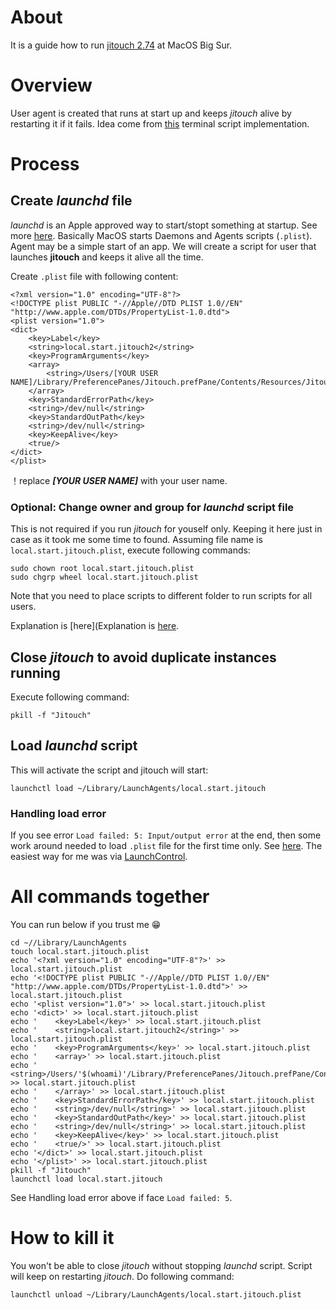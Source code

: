 # About
It is a guide how to run [jitouch 2.74](http://www.jitouch.com/) at MacOS Big Sur. 

# Overview
User agent is created that runs at start up and keeps _jitouch_ alive by restarting it if it fails. Idea come from [this](https://v2ex.com/t/661325) terminal script implementation.

# Process

## Create _launchd_ file
_launchd_ is an Apple approved way to start/stopt something at startup. See more [here](https://launchd.info/).
Basically MacOS starts Daemons and Agents scripts (`.plist`). Agent may be a simple start of an app. We will create a script for user that launches __jitouch__ and keeps it alive all the time. 

Create `.plist` file with following content:
```
<?xml version="1.0" encoding="UTF-8"?>
<!DOCTYPE plist PUBLIC "-//Apple//DTD PLIST 1.0//EN" "http://www.apple.com/DTDs/PropertyList-1.0.dtd">
<plist version="1.0">
<dict>
	<key>Label</key>
	<string>local.start.jitouch2</string>
	<key>ProgramArguments</key>
	<array>
		<string>/Users/[YOUR USER NAME]/Library/PreferencePanes/Jitouch.prefPane/Contents/Resources/Jitouch.app/Contents/MacOS/Jitouch</string>
	</array>
	<key>StandardErrorPath</key>
	<string>/dev/null</string>
	<key>StandardOutPath</key>
	<string>/dev/null</string>
    <key>KeepAlive</key>
    <true/>
</dict>
</plist>
```
！replace ___[YOUR USER NAME]___ with your user name. 

### Optional: Change owner and group for _launchd_ script file
This is not required if you run _jitouch_ for youself only. Keeping it here just in case as it took me some time to found. Assuming file name is `local.start.jitouch.plist`, execute following commands:

```
sudo chown root local.start.jitouch.plist
sudo chgrp wheel local.start.jitouch.plist
```

Note that you need to place scripts to different folder to run scripts for all users. 

Explanation is [here](Explanation is [here](https://stackoverflow.com/a/10508862/12488601).

## Close _jitouch_ to avoid duplicate instances running
Execute following command:
```
pkill -f "Jitouch"
```

## Load _launchd_ script
This will activate the script and jitouch will start:
```
launchctl load ~/Library/LaunchAgents/local.start.jitouch
```

### Handling load error
If you see error `Load failed: 5: Input/output error` at the end, then some work around needed to load `.plist` file for the first time only. See [here](https://www.reddit.com/r/MacOS/comments/kbko61/launchctl_broken/). The easiest way for me was via [LaunchControl](https://www.soma-zone.com/LaunchControl/).

# All commands together
You can run below if you trust me 😁

```
cd ~//Library/LaunchAgents
touch local.start.jitouch.plist
echo '<?xml version="1.0" encoding="UTF-8"?>' >> local.start.jitouch.plist
echo '<!DOCTYPE plist PUBLIC "-//Apple//DTD PLIST 1.0//EN" "http://www.apple.com/DTDs/PropertyList-1.0.dtd">' >> local.start.jitouch.plist
echo '<plist version="1.0">' >> local.start.jitouch.plist
echo '<dict>' >> local.start.jitouch.plist
echo '    <key>Label</key>' >> local.start.jitouch.plist
echo '    <string>local.start.jitouch2</string>' >> local.start.jitouch.plist
echo '    <key>ProgramArguments</key>' >> local.start.jitouch.plist
echo '    <array>' >> local.start.jitouch.plist
echo '        <string>/Users/'$(whoami)'/Library/PreferencePanes/Jitouch.prefPane/Contents/Resources/Jitouch.app/Contents/MacOS/Jitouch</string>' >> local.start.jitouch.plist
echo '    </array>' >> local.start.jitouch.plist
echo '    <key>StandardErrorPath</key>' >> local.start.jitouch.plist
echo '    <string>/dev/null</string>' >> local.start.jitouch.plist
echo '    <key>StandardOutPath</key>' >> local.start.jitouch.plist
echo '    <string>/dev/null</string>' >> local.start.jitouch.plist
echo '    <key>KeepAlive</key>' >> local.start.jitouch.plist
echo '    <true/>' >> local.start.jitouch.plist
echo '</dict>' >> local.start.jitouch.plist
echo '</plist>' >> local.start.jitouch.plist
pkill -f "Jitouch"
launchctl load local.start.jitouch
```

See Handling load error above if face `Load failed: 5`. 

# How to kill it
You won't be able to close _jitouch_ without stopping _launchd_ script. Script will keep on restarting _jitouch_. Do following command:

```
launchctl unload ~/Library/LaunchAgents/local.start.jitouch.plist 
```

